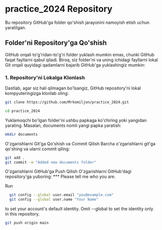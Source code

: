 # practice_2024 Repository

Bu repository GitHub'ga folder qo'shish jarayonini namoyish etish uchun yaratilgan.

## Folder'ni Repository'ga Qo'shish

GitHub orqali to'g'ridan-to'g'ri folder yuklash mumkin emas, chunki GitHub faqat fayllarni qabul qiladi. Biroq, siz folder'ni va uning ichidagi fayllarni lokal Git orqali quyidagi qadamlarni bajarib GitHub'ga yuklashingiz mumkin:

### 1. Repository'ni Lokalga Klonlash

Dastlab, agar siz hali qilmagan bo'lsangiz, GitHub repository'ni lokal kompyuteringizga klonlab oling:

```bash
git clone https://github.com/Mrkomiljon/practice_2024.git
```

```bash
cd practice_2024
```
Yuklamoqchi bo'lgan folder'ni ushbu papkaga ko'chiring yoki yangidan yarating. Masalan, documents nomli yangi papka yaratish:

```bash
mkdir documents
```

O'zgarishlarni Git'ga Qo'shish va Commit Qilish
Barcha o'zgarishlarni git'ga qo'shing va ularni commit qiling:
```bash
git add .
git commit -m "Added new documents folder"
```
O'zgarishlarni GitHub'ga Push Qilish
O'zgarishlarni GitHub'dagi repository'ga yuboring:
*** Please tell me who you are.

Run
```bash
  git config --global user.email "you@example.com"
  git config --global user.name "Your Name"
```
to set your account's default identity.
Omit --global to set the identity only in this repository.
```bash
git push origin main
```
